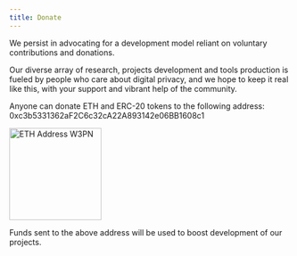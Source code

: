 ```yaml
---
title: Donate
---
```


We persist in advocating for a development model reliant on voluntary contributions and donations. 

Our diverse array of research, projects development and tools production is fueled by people who care about digital privacy, and we hope to keep it real like this, with your support and vibrant help of the community.

Anyone can donate ETH and ERC-20 tokens to the following address: 0xc3b5331362aF2C6c32cA22A893142e06BB1608c1

<img width="165" alt="ETH Address W3PN" src="https://github.com/web3privacy/docs/assets/101947219/77aac0ac-90fe-4798-bfb9-63566fffcba4">


Funds sent to the above address will be used to boost development of our projects.
